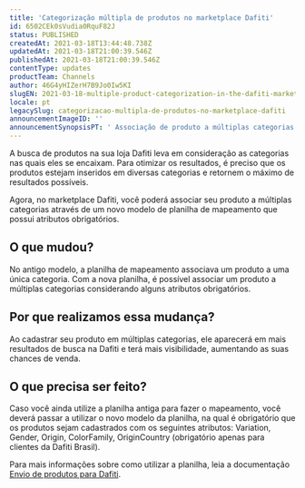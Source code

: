 ```yaml
---
title: 'Categorização múltipla de produtos no marketplace Dafiti'
id: 6502CEk0sVudia0RquF82J
status: PUBLISHED
createdAt: 2021-03-18T13:44:48.738Z
updatedAt: 2021-03-18T21:00:39.546Z
publishedAt: 2021-03-18T21:00:39.546Z
contentType: updates
productTeam: Channels
author: 46G4yHIZerH7B9Jo0Iw5KI
slugEN: 2021-03-18-multiple-product-categorization-in-the-dafiti-marketplace
locale: pt
legacySlug: categorizacao-multipla-de-produtos-no-marketplace-dafiti
announcementImageID: ''
announcementSynopsisPT: ' Associação de produto a múltiplas categorias por modelo de planilha de mapeamento que possui atributos obrigatórios'
---
```


A busca de produtos na sua loja Dafiti leva em consideração as categorias nas quais eles se encaixam. Para otimizar os resultados, é preciso que os produtos estejam inseridos em diversas categorias e retornem o máximo de resultados possíveis. 

Agora, no marketplace Dafiti, você poderá associar seu produto a múltiplas categorias através de um novo modelo de planilha de mapeamento que possui atributos obrigatórios. 

## O que mudou? 

No antigo modelo, a planilha de mapeamento associava um produto a uma única categoria. Com a nova planilha, é possível associar um produto a múltiplas categorias considerando alguns atributos obrigatórios.

## Por que realizamos essa mudança?

Ao cadastrar seu produto em múltiplas categorias, ele aparecerá em mais resultados de busca na Dafiti e terá mais visibilidade, aumentando as suas chances de venda.

## O que precisa ser feito?

Caso você ainda utilize a planilha antiga para fazer o mapeamento, você deverá passar a utilizar o novo modelo da planilha, na qual é obrigatório que os produtos sejam cadastrados com os seguintes atributos: Variation, Gender, Origin, ColorFamily, OriginCountry (obrigatório apenas para clientes da Dafiti Brasil).

Para mais informações sobre como utilizar a planilha, leia a documentação [Envio de produtos para Dafiti](/pt/tracks/configurar-integracao-da-dafiti--4wF4RBx9ygEkimW6SsKw8i/3b8BZfB1BC8G8SCe0ao46m).
